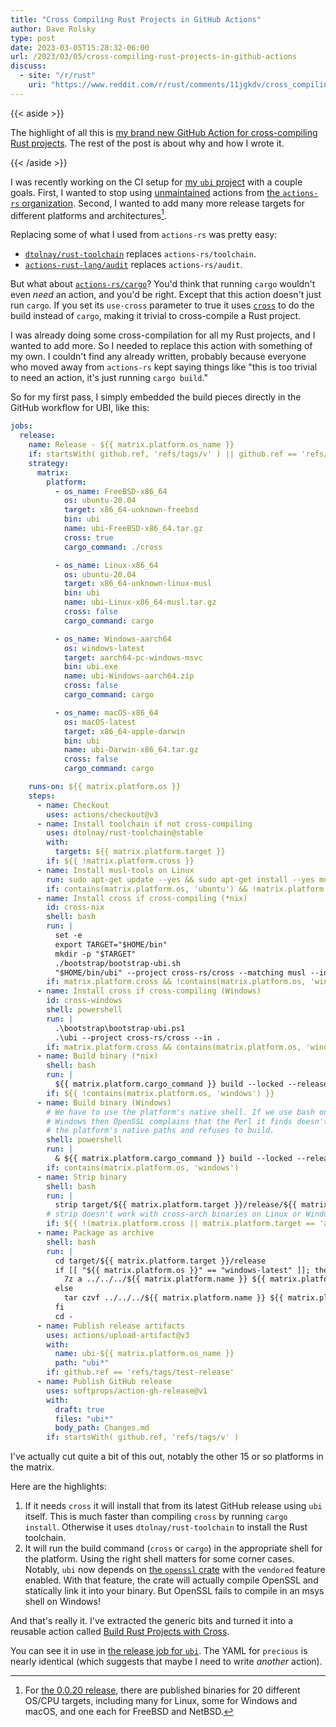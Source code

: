 ```yaml
---
title: "Cross Compiling Rust Projects in GitHub Actions"
author: Dave Rolsky
type: post
date: 2023-03-05T15:28:32-06:00
url: /2023/03/05/cross-compiling-rust-projects-in-github-actions
discuss:
  - site: "/r/rust"
    uri: "https://www.reddit.com/r/rust/comments/11jgkdv/cross_compiling_rust_projects_in_github_actions/"
---
```


{{< aside >}}

The highlight of all this is
[my brand new GitHub Action for cross-compiling Rust projects](https://github.com/marketplace/actions/build-rust-projects-with-cross).
The rest of the post is about why and how I wrote it.

{{< /aside >}}

I was recently working on the CI setup for [my `ubi` project](https://github.com/houseabsolute/ubi)
with a couple goals. First, I wanted to stop using
[unmaintained](https://github.com/actions-rs/toolchain/issues/216) actions from
[the `actions-rs` organization](https://github.com/actions-rs). Second, I wanted to add many more
release targets for different platforms and architectures[^1].

Replacing some of what I used from `actions-rs` was pretty easy:

- [`dtolnay/rust-toolchain`](https://github.com/dtolnay/rust-toolchain) replaces
  `actions-rs/toolchain`.
- [`actions-rust-lang/audit`](https://github.com/actions-rust-lang/audit) replaces
  `actions-rs/audit`.

But what about [`actions-rs/cargo`](https://github.com/actions-rs/cargo)? You'd think that running
`cargo` wouldn't even _need_ an action, and you'd be right. Except that this action doesn't just run
`cargo`. If you set its `use-cross` parameter to true it uses
[`cross`](https://github.com/rust-embedded/cross) to do the build instead of `cargo`, making it
trivial to cross-compile a Rust project.

I was already doing some cross-compilation for all my Rust projects, and I wanted to add more. So I
needed to replace this action with something of my own. I couldn't find any already written,
probably because everyone who moved away from `actions-rs` kept saying things like "this is too
trivial to need an action, it's just running `cargo build`."

So for my first pass, I simply embedded the build pieces directly in the GitHub workflow for UBI,
like this:

```yaml
jobs:
  release:
    name: Release - ${{ matrix.platform.os_name }}
    if: startsWith( github.ref, 'refs/tags/v' ) || github.ref == 'refs/tags/test-release'
    strategy:
      matrix:
        platform:
          - os_name: FreeBSD-x86_64
            os: ubuntu-20.04
            target: x86_64-unknown-freebsd
            bin: ubi
            name: ubi-FreeBSD-x86_64.tar.gz
            cross: true
            cargo_command: ./cross

          - os_name: Linux-x86_64
            os: ubuntu-20.04
            target: x86_64-unknown-linux-musl
            bin: ubi
            name: ubi-Linux-x86_64-musl.tar.gz
            cross: false
            cargo_command: cargo

          - os_name: Windows-aarch64
            os: windows-latest
            target: aarch64-pc-windows-msvc
            bin: ubi.exe
            name: ubi-Windows-aarch64.zip
            cross: false
            cargo_command: cargo

          - os_name: macOS-x86_64
            os: macOS-latest
            target: x86_64-apple-darwin
            bin: ubi
            name: ubi-Darwin-x86_64.tar.gz
            cross: false
            cargo_command: cargo

    runs-on: ${{ matrix.platform.os }}
    steps:
      - name: Checkout
        uses: actions/checkout@v3
      - name: Install toolchain if not cross-compiling
        uses: dtolnay/rust-toolchain@stable
        with:
          targets: ${{ matrix.platform.target }}
        if: ${{ !matrix.platform.cross }}
      - name: Install musl-tools on Linux
        run: sudo apt-get update --yes && sudo apt-get install --yes musl-tools
        if: contains(matrix.platform.os, 'ubuntu') && !matrix.platform.cross
      - name: Install cross if cross-compiling (*nix)
        id: cross-nix
        shell: bash
        run: |
          set -e
          export TARGET="$HOME/bin"
          mkdir -p "$TARGET"
          ./bootstrap/bootstrap-ubi.sh
          "$HOME/bin/ubi" --project cross-rs/cross --matching musl --in .
        if: matrix.platform.cross && !contains(matrix.platform.os, 'windows')
      - name: Install cross if cross-compiling (Windows)
        id: cross-windows
        shell: powershell
        run: |
          .\bootstrap\bootstrap-ubi.ps1
          .\ubi --project cross-rs/cross --in .
        if: matrix.platform.cross && contains(matrix.platform.os, 'windows')
      - name: Build binary (*nix)
        shell: bash
        run: |
          ${{ matrix.platform.cargo_command }} build --locked --release --target ${{ matrix.platform.target }}
        if: ${{ !contains(matrix.platform.os, 'windows') }}
      - name: Build binary (Windows)
        # We have to use the platform's native shell. If we use bash on
        # Windows then OpenSSL complains that the Perl it finds doesn't use
        # the platform's native paths and refuses to build.
        shell: powershell
        run: |
          & ${{ matrix.platform.cargo_command }} build --locked --release --target ${{ matrix.platform.target }}
        if: contains(matrix.platform.os, 'windows')
      - name: Strip binary
        shell: bash
        run: |
          strip target/${{ matrix.platform.target }}/release/${{ matrix.platform.bin }}
        # strip doesn't work with cross-arch binaries on Linux or Windows.
        if: ${{ !(matrix.platform.cross || matrix.platform.target == 'aarch64-pc-windows-msvc') }}
      - name: Package as archive
        shell: bash
        run: |
          cd target/${{ matrix.platform.target }}/release
          if [[ "${{ matrix.platform.os }}" == "windows-latest" ]]; then
            7z a ../../../${{ matrix.platform.name }} ${{ matrix.platform.bin }}
          else
            tar czvf ../../../${{ matrix.platform.name }} ${{ matrix.platform.bin }}
          fi
          cd -
      - name: Publish release artifacts
        uses: actions/upload-artifact@v3
        with:
          name: ubi-${{ matrix.platform.os_name }}
          path: "ubi*"
        if: github.ref == 'refs/tags/test-release'
      - name: Publish GitHub release
        uses: softprops/action-gh-release@v1
        with:
          draft: true
          files: "ubi*"
          body_path: Changes.md
        if: startsWith( github.ref, 'refs/tags/v' )
```

I've actually cut quite a bit of this out, notably the other 15 or so platforms in the matrix.

Here are the highlights:

1. If it needs `cross` it will install that from its latest GitHub release using `ubi` itself. This
   is much faster than compiling `cross` by running `cargo install`. Otherwise it uses
   `dtolnay/rust-toolchain` to install the Rust toolchain.
2. It will run the build command (`cross` or `cargo`) in the appropriate shell for the platform.
   Using the right shell matters for some corner cases. Notably, `ubi` now depends on
   [the `openssl` crate](https://lib.rs/crates/openssl) with the `vendored` feature enabled. With
   that feature, the crate will actually compile OpenSSL and statically link it into your binary.
   But OpenSSL fails to compile in an msys shell on Windows!

And that's really it. I've extracted the generic bits and turned it into a reusable action called
[Build Rust Projects with Cross](https://github.com/marketplace/actions/build-rust-projects-with-cross).

You can see it in use in
[the release job for `ubi`](https://github.com/houseabsolute/ubi/blob/master/.github/workflows/ci.yml#L50-L220).
The YAML for `precious` is nearly identical (which suggests that maybe I need to write _another_
action).

[^1]:
    For [the 0.0.20 release](https://github.com/houseabsolute/ubi/releases/tag/v0.0.20), there are
    published binaries for 20 different OS/CPU targets, including many for Linux, some for Windows
    and macOS, and one each for FreeBSD and NetBSD.
